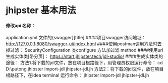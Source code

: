 # jhipster 基本用法
#### 修改api 名称：
application.yml 文件的{swagger}[title]
####项目swagger访问地址：
http://127.0.0.1:8080/swagger-ui/index.html
####使用postman调用方法时去掉过滤：
SecurityConfiguration 类configure 方法加过滤 method
####使用url 生成实体类[带分页]：
https://start.jhipster.tech/jdl-studio/
####生成实体类的途径：
方法1.将下载的jdl文件，放在项目根路径下，用管理员权限运行命令：
cd D:\putong
jhipster import-jdl jhipster-jdl.jh
方法2：将下载的jdl文件，放在项目根路径下，在idea terminal 运行命令：
jhipster import-jdl jhipster-jdl.jh
  
